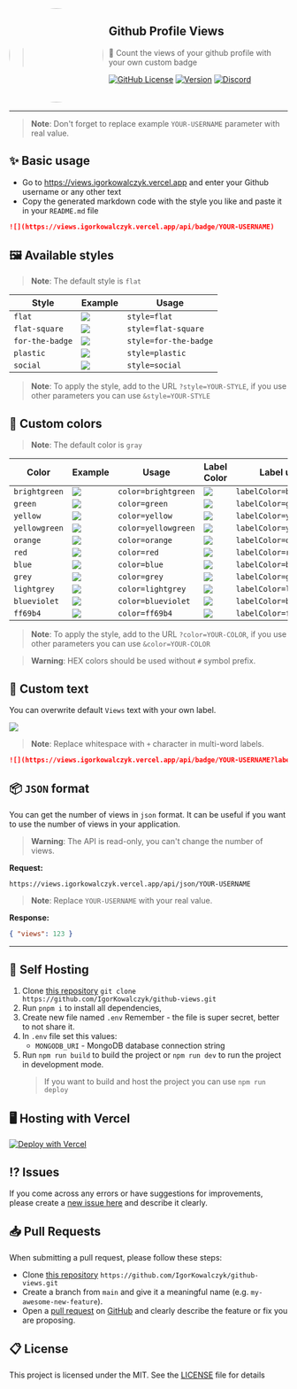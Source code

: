 <img width="170" height="170" align="left" style="float: left; margin: 0 10px 0 0; border-radius: 50%;" src="https://views.igorkowalczyk.vercel.app/favicons/android-chrome-144x144.png">

## Github Profile Views

> 👀 Count the views of your github profile with your own custom badge

[![GitHub License](https://img.shields.io/github/license/igorkowalczyk/github-views?color=%2334D058&logo=github&style=flat-square&label=License)](https://github.com/igorkowalczyk/github-views/blob/main/license.md)
[![Version](https://img.shields.io/github/v/release/igorkowalczyk/github-views?color=%2334D058&logo=github&style=flat-square&label=Version)](https://github.com/igorkowalczyk/github-views/releases)
[![Discord](https://img.shields.io/discord/666599184844980224?color=%2334D058&logo=discord&style=flat-square&logoColor=fff&label=Discord)](https://igorkowalczyk.dev/discord)
<br><br><br>

---

> **Note**:
> Don't forget to replace example `YOUR-USERNAME` parameter with real value.

## ✨ Basic usage
 - Go to https://views.igorkowalczyk.vercel.app and enter your Github username or any other text
 - Copy the generated markdown code with the style you like and paste it in your `README.md` file
 
```markdown
![](https://views.igorkowalczyk.vercel.app/api/badge/YOUR-USERNAME)
```

## 🖼️ Available styles

> **Note**:
> The default style is `flat`

| Style | Example | Usage |
| ----- | ---- | ---- |
| `flat` | ![](https://views.igorkowalczyk.vercel.app/api/badge/example?style=flat&display=true) | `style=flat` |
| `flat-square` | ![](https://views.igorkowalczyk.vercel.app/api/badge/example?style=flat-square&display=true) | `style=flat-square` |
| `for-the-badge` | ![](https://views.igorkowalczyk.vercel.app/api/badge/example?style=for-the-badge&display=true) | `style=for-the-badge` |
| `plastic` | ![](https://views.igorkowalczyk.vercel.app/api/badge/example?style=plastic&display=true) | `style=plastic` |
| `social` | ![](https://views.igorkowalczyk.vercel.app/api/badge/example?style=social&display=true) | `style=social` |

> **Note**:
> To apply the style, add to the URL `?style=YOUR-STYLE`, if you use other parameters you can use `&style=YOUR-STYLE`

## 🎨 Custom colors

> **Note**:
> The default color is `gray`

| Color | Example | Usage | Label Color | Label usage | 
| ----- | ---- | ---- | ---- |  ---- | 
| `brightgreen` | ![](https://views.igorkowalczyk.vercel.app/api/badge/example?style=flat&display=true&color=brightgreen) | `color=brightgreen`  | ![](https://views.igorkowalczyk.vercel.app/api/badge/example?style=flat&display=true&labelColor=brightgreen) | `labelColor=brightgreen` |
| `green` | ![](https://views.igorkowalczyk.vercel.app/api/badge/example?style=flat&display=true&color=green) | `color=green` | ![](https://views.igorkowalczyk.vercel.app/api/badge/example?style=flat&display=true&labelColor=green) | `labelColor=green` |
| `yellow` | ![](https://views.igorkowalczyk.vercel.app/api/badge/example?style=flat&display=true&color=yellow) | `color=yellow` |  ![](https://views.igorkowalczyk.vercel.app/api/badge/example?style=flat&display=true&labelColor=yellow) | `labelColor=yellow` |
| `yellowgreen` | ![](https://views.igorkowalczyk.vercel.app/api/badge/example?style=flat&display=true&color=yellowgreen) | `color=yellowgreen` | ![](https://views.igorkowalczyk.vercel.app/api/badge/example?style=flat&display=true&labelColor=yellowgreen) | `labelColor=yellowgreen` |
| `orange` | ![](https://views.igorkowalczyk.vercel.app/api/badge/example?style=flat&display=true&color=orange) | `color=orange` | ![](https://views.igorkowalczyk.vercel.app/api/badge/example?style=flat&display=true&labelColor=orange) | `labelColor=orange` |
| `red` | ![](https://views.igorkowalczyk.vercel.app/api/badge/example?style=flat&display=true&color=red) | `color=red` | ![](https://views.igorkowalczyk.vercel.app/api/badge/example?style=flat&display=true&labelColor=red) | `labelColor=red` |
| `blue` | ![](https://views.igorkowalczyk.vercel.app/api/badge/example?style=flat&display=true&color=blue) | `color=blue` | ![](https://views.igorkowalczyk.vercel.app/api/badge/example?style=flat&display=true&labelColor=blue) | `labelColor=blue` |
| `grey` | ![](https://views.igorkowalczyk.vercel.app/api/badge/example?style=flat&display=true&color=grey) | `color=grey` | ![](https://views.igorkowalczyk.vercel.app/api/badge/example?style=flat&display=true&labelColor=grey) | `labelColor=grey` | ![](https://views.igorkowalczyk.vercel.app/api/badge/example?style=flat&display=true&labelColor=lightgrey) | `labelColor=lightgrey` |
| `lightgrey` | ![](https://views.igorkowalczyk.vercel.app/api/badge/example?style=flat&display=true&color=lightgrey) | `color=lightgrey` | ![](https://views.igorkowalczyk.vercel.app/api/badge/example?style=flat&display=true&labelColor=lightgrey) | `labelColor=lightgrey` |
| `blueviolet` | ![](https://views.igorkowalczyk.vercel.app/api/badge/example?style=flat&display=true&color=blueviolet) | `color=blueviolet` | ![](https://views.igorkowalczyk.vercel.app/api/badge/example?style=flat&display=true&labelColor=blueviolet) | `labelColor=blueviolet` |
| `ff69b4` | ![](https://views.igorkowalczyk.vercel.app/api/badge/example?style=flat&display=true&color=ff69b4) | `color=ff69b4` | ![](https://views.igorkowalczyk.vercel.app/api/badge/example?style=flat&display=true&labelColor=ff69b4) | `labelColor=ff69b4` |

> **Note**:
> To apply the style, add to the URL `?color=YOUR-COLOR`, if you use other parameters you can use `&color=YOUR-COLOR`

> **Warning**:
> HEX colors should be used without `#` symbol prefix.

## 📝 Custom text

You can overwrite default `Views` text with your own label.

![](https://views.igorkowalczyk.vercel.app/api/badge/example?label=Your+own+label&display=true&color=blue)

> **Note**:
> Replace whitespace with `+` character in multi-word labels.

```markdown
![](https://views.igorkowalczyk.vercel.app/api/badge/YOUR-USERNAME?label=Your+own+label)
```

## 📦 `JSON` format

You can get the number of views in `json` format. It can be useful if you want to use the number of views in your application.

> **Warning**:
> The API is read-only, you can't change the number of views.

**Request:**
```
https://views.igorkowalczyk.vercel.app/api/json/YOUR-USERNAME
```
> **Note**:
> Replace `YOUR-USERNAME` with your real value.

**Response:**
```json
{ "views": 123 }
```

---

## 🔩 Self Hosting

1. Clone [this repository](https://github.com/igorkowalczyk/github-views) `git clone https://github.com/IgorKowalczyk/github-views.git`
2. Run `pnpm i` to install all dependencies,
4. Create new file named `.env` Remember - the file is super secret, better to not share it.
5. In `.env` file set this values:
   - `MONGODB_URI` - MongoDB database connection string
6. Run `npm run build` to build the project or `npm run dev` to run the project in development mode.
   > If you want to build and host the project you can use `npm run deploy`

## 🖥️ Hosting with Vercel

[![Deploy with Vercel](https://vercel.com/button)](https://vercel.com/new/clone?repository-url=https%3A%2F%2Fgithub.com%2Figorkowalczyk%2Fgithub-views&env=MONGODB_URI&envDescription=Environment%20Variables%20Docs&envLink=https%3A%2F%2Fgithub.com%2FIgorKowalczyk%2Fviews%23-self-hosting&project-name=views&repo-name=igorkowalczyk-views&demo-title=Example%20deploy&demo-description=Example%20production%20deploy%20from%20Github%20Repository&demo-url=https%3A%2F%2Fviews.igorkowalczyk.dev&demo-image=https%3A%2F%2Fi.imgur.com%2FfmB8Tvl.png)

## ⁉️ Issues

If you come across any errors or have suggestions for improvements, please create a [new issue here](https://github.com/igorkowalczyk/github-views/issues) and describe it clearly.


## 📥 Pull Requests

When submitting a pull request, please follow these steps:

- Clone [this repository](https://github.com/igorkowalczyk/github-views) `https://github.com/IgorKowalczyk/github-views.git`
- Create a branch from `main` and give it a meaningful name (e.g. `my-awesome-new-feature`).
- Open a [pull request](https://github.com/igorkowalczyk/github-views/pulls) on [GitHub](https://github.com/) and clearly describe the feature or fix you are proposing.

## 📋 License

This project is licensed under the MIT. See the [LICENSE](https://github.com/igorkowalczyk/github-views/blob/main/license.md) file for details
